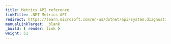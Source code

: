 ```yaml
---
title: Metrics API reference
linkTitle: .NET Metrics API
redirect: https://learn.microsoft.com/en-us/dotnet/api/system.diagnostics.metrics
manualLinkTarget: _blank
_build: { render: link }
weight: 51
---
```

